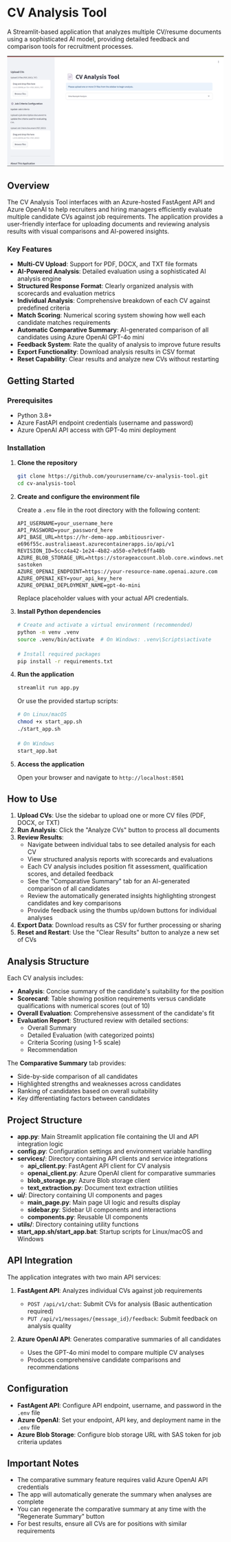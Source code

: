 # CV Analysis Tool

A Streamlit-based application that analyzes multiple CV/resume documents using a sophisticated AI model, providing detailed feedback and comparison tools for recruitment processes.

![CV Analysis Tool](images/homepage.png)

## Overview

The CV Analysis Tool interfaces with an Azure-hosted FastAgent API and Azure OpenAI to help recruiters and hiring managers efficiently evaluate multiple candidate CVs against job requirements. The application provides a user-friendly interface for uploading documents and reviewing analysis results with visual comparisons and AI-powered insights.

### Key Features

- **Multi-CV Upload**: Support for PDF, DOCX, and TXT file formats
- **AI-Powered Analysis**: Detailed evaluation using a sophisticated AI analysis engine
- **Structured Response Format**: Clearly organized analysis with scorecards and evaluation metrics
- **Individual Analysis**: Comprehensive breakdown of each CV against predefined criteria
- **Match Scoring**: Numerical scoring system showing how well each candidate matches requirements
- **Automatic Comparative Summary**: AI-generated comparison of all candidates using Azure OpenAI GPT-4o mini
- **Feedback System**: Rate the quality of analysis to improve future results
- **Export Functionality**: Download analysis results in CSV format
- **Reset Capability**: Clear results and analyze new CVs without restarting

## Getting Started

### Prerequisites

- Python 3.8+
- Azure FastAPI endpoint credentials (username and password)
- Azure OpenAI API access with GPT-4o mini deployment

### Installation

1. **Clone the repository**

   ```bash
   git clone https://github.com/yourusername/cv-analysis-tool.git
   cd cv-analysis-tool
   ```

2. **Create and configure the environment file**

   Create a `.env` file in the root directory with the following content:

   ```
   API_USERNAME=your_username_here
   API_PASSWORD=your_password_here
   API_BASE_URL=https://hr-demo-app.ambitiousriver-e696f55c.australiaeast.azurecontainerapps.io/api/v1
   REVISION_ID=5ccc4a42-1e24-4b82-a550-e7e9c6ffa48b
   AZURE_BLOB_STORAGE_URL=https://storageaccount.blob.core.windows.net/container/blob?sastoken
   AZURE_OPENAI_ENDPOINT=https://your-resource-name.openai.azure.com
   AZURE_OPENAI_KEY=your_api_key_here
   AZURE_OPENAI_DEPLOYMENT_NAME=gpt-4o-mini
   ```

   Replace placeholder values with your actual API credentials.

3. **Install Python dependencies**

   ```bash
   # Create and activate a virtual environment (recommended)
   python -m venv .venv
   source .venv/bin/activate  # On Windows: .venv\Scripts\activate

   # Install required packages
   pip install -r requirements.txt
   ```

4. **Run the application**

   ```bash
   streamlit run app.py
   ```

   Or use the provided startup scripts:

   ```bash
   # On Linux/macOS
   chmod +x start_app.sh
   ./start_app.sh

   # On Windows
   start_app.bat
   ```

5. **Access the application**

   Open your browser and navigate to `http://localhost:8501`

## How to Use

1. **Upload CVs**: Use the sidebar to upload one or more CV files (PDF, DOCX, or TXT)
2. **Run Analysis**: Click the "Analyze CVs" button to process all documents
3. **Review Results**:
   - Navigate between individual tabs to see detailed analysis for each CV
   - View structured analysis reports with scorecards and evaluations
   - Each CV analysis includes position fit assessment, qualification scores, and detailed feedback
   - See the "Comparative Summary" tab for an AI-generated comparison of all candidates
   - Review the automatically generated insights highlighting strongest candidates and key comparisons
   - Provide feedback using the thumbs up/down buttons for individual analyses
4. **Export Data**: Download results as CSV for further processing or sharing
5. **Reset and Restart**: Use the "Clear Results" button to analyze a new set of CVs

## Analysis Structure

Each CV analysis includes:

- **Analysis**: Concise summary of the candidate's suitability for the position
- **Scorecard**: Table showing position requirements versus candidate qualifications with numerical scores (out of 10)
- **Overall Evaluation**: Comprehensive assessment of the candidate's fit
- **Evaluation Report**: Structured review with detailed sections:
  - Overall Summary
  - Detailed Evaluation (with categorized points)
  - Criteria Scoring (using 1-5 scale)
  - Recommendation

The **Comparative Summary** tab provides:

- Side-by-side comparison of all candidates
- Highlighted strengths and weaknesses across candidates
- Ranking of candidates based on overall suitability
- Key differentiating factors between candidates

## Project Structure

- **app.py**: Main Streamlit application file containing the UI and API integration logic
- **config.py**: Configuration settings and environment variable handling
- **services/**: Directory containing API clients and service integrations
  - **api_client.py**: FastAgent API client for CV analysis
  - **openai_client.py**: Azure OpenAI client for comparative summaries
  - **blob_storage.py**: Azure Blob storage client
  - **text_extraction.py**: Document text extraction utilities
- **ui/**: Directory containing UI components and pages
  - **main_page.py**: Main page UI logic and results display
  - **sidebar.py**: Sidebar UI components and interactions
  - **components.py**: Reusable UI components
- **utils/**: Directory containing utility functions
- **start_app.sh/start_app.bat**: Startup scripts for Linux/macOS and Windows

## API Integration

The application integrates with two main API services:

1. **FastAgent API**: Analyzes individual CVs against job requirements

   - `POST /api/v1/chat`: Submit CVs for analysis (Basic authentication required)
   - `PUT /api/v1/messages/{message_id}/feedback`: Submit feedback on analysis quality

2. **Azure OpenAI API**: Generates comparative summaries of all candidates
   - Uses the GPT-4o mini model to compare multiple CV analyses
   - Produces comprehensive candidate comparisons and recommendations

## Configuration

- **FastAgent API**: Configure API endpoint, username, and password in the `.env` file
- **Azure OpenAI**: Set your endpoint, API key, and deployment name in the `.env` file
- **Azure Blob Storage**: Configure blob storage URL with SAS token for job criteria updates

## Important Notes

- The comparative summary feature requires valid Azure OpenAI API credentials
- The app will automatically generate the summary when analyses are complete
- You can regenerate the comparative summary at any time with the "Regenerate Summary" button
- For best results, ensure all CVs are for positions with similar requirements
